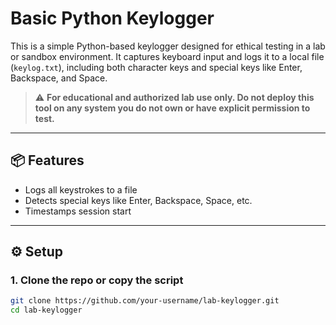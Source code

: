 # Basic Python Keylogger

This is a simple Python-based keylogger designed for ethical testing in a lab or sandbox environment. It captures keyboard input and logs it to a local file (`keylog.txt`), including both character keys and special keys like Enter, Backspace, and Space.

> ⚠️ **For educational and authorized lab use only. Do not deploy this tool on any system you do not own or have explicit permission to test.**

---

## 📦 Features

- Logs all keystrokes to a file
- Detects special keys like Enter, Backspace, Space, etc.
- Timestamps session start

---

## ⚙️ Setup

### 1. Clone the repo or copy the script

```bash
git clone https://github.com/your-username/lab-keylogger.git
cd lab-keylogger

